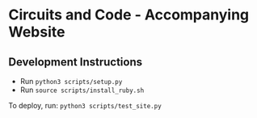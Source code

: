 # Circuits and Code - Accompanying Website

## Development Instructions
- Run `python3 scripts/setup.py`
- Run `source scripts/install_ruby.sh`

To deploy, run: `python3 scripts/test_site.py`